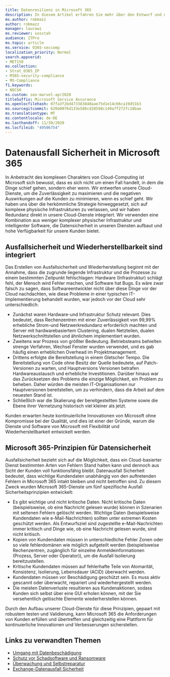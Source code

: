 ```yaml
---
title: Datenresilienz in Microsoft 365
description: In diesem Artikel erfahren Sie mehr über den Entwurf und die Grundsätze der Datenausfall Sicherheit und-Wiederherstellung in Microsoft 365.
ms.author: robmazz
author: robmazz
manager: laurawi
ms.reviewer: sosstah
audience: ITPro
ms.topic: article
ms.service: O365-seccomp
localization_priority: Normal
search.appverid:
- MET150
ms.collection:
- Strat_O365_IP
- M365-security-compliance
- MS-Compliance
f1.keywords:
- NOCSH
ms.custom: seo-marvel-apr2020
titleSuffix: Microsoft Service Assurance
ms.openlocfilehash: 07fa3f2bd473383840aae75d1e14c66ca19d51b3
ms.sourcegitcommit: 626b0076d133e588cd28598c149a7f272fc18bae
ms.translationtype: MT
ms.contentlocale: de-DE
ms.lasthandoff: 11/30/2020
ms.locfileid: "49506754"
---
```

# <a name="data-resiliency-in-microsoft-365"></a>Datenausfall Sicherheit in Microsoft 365

In Anbetracht des komplexen Charakters von Cloud-Computing ist Microsoft sich bewusst, dass es sich nicht um einen Fall handelt, in dem die Dinge schief gehen, sondern eher wenn. Wir entwerfen unsere Cloud-Dienste, um die Zuverlässigkeit zu maximieren und die negativen Auswirkungen auf die Kunden zu minimieren, wenn es schief geht. Wir haben uns über die herkömmliche Strategie hinweggesetzt, sich auf komplexe physische Infrastrukturen zu verlassen, und wir haben Redundanz direkt in unsere Cloud-Dienste integriert. Wir verwenden eine Kombination aus weniger komplexer physischer Infrastruktur und intelligenter Software, die Datensicherheit in unseren Diensten aufbaut und hohe Verfügbarkeit für unsere Kunden bietet. 

## <a name="resiliency-and-recoverability-are-built-in"></a>Ausfallsicherheit und Wiederherstellbarkeit sind integriert 

Das Erstellen von Ausfallsicherheit und Wiederherstellung beginnt mit der Annahme, dass die zugrunde liegende Infrastruktur und die Prozesse zu einem bestimmten Zeitpunkt fehlschlagen: Hardware (Infrastruktur) schlägt fehl, der Mensch wird Fehler machen, und Software hat Bugs. Es wäre zwar falsch zu sagen, dass Softwareentwickler nicht über diese Dinge vor der Cloud nachdachten, wie diese Probleme in einer typischen IT-Implementierung behandelt wurden, war jedoch vor der Cloud sehr unterschiedlich:

- Zunächst waren Hardware-und Infrastruktur Schutz relevant. Dies bedeutet, dass Rechenzentren mit einer Zuverlässigkeit von 99,99% erhebliche Strom-und Netzwerkredundanz erforderlich machten und Server mit hardwarebasiertem Clustering, dualen Netzteilen, dualen Netzwerkschnittstellen und ähnlichem implementiert wurden. 
- Zweitens war Prozess von größter Bedeutung. Betriebsteams behielten strenge Verfahren, Wechsel Fenster wurden verwendet, und es gab häufig einen erheblichen Overhead im Projektmanagement. 
- Drittens erfolgte die Bereitstellung in einem Gletscher Tempo. Die Bereitstellung von Code ohne Besitz der Quelle bedeutete, auf Patch-Versionen zu warten, und Hauptversions Versionen betrafen Hardwareaustausch und erhebliche Investitionen. Darüber hinaus war das Zurücksetzen des Problems die einzige Möglichkeit, ein Problem zu beheben. Daher würden die meisten IT-Organisationen nur Hauptversionen bereitstellen, um zu verhindern, dass die Arbeit auf dem neuesten Stand ist. 
- Schließlich war die Skalierung der bereitgestellten Systeme sowie die Ebene ihrer Vernetzung historisch viel kleiner als jetzt. 

Kunden erwarten heute kontinuierliche Innovationen von Microsoft ohne Kompromisse bei der Qualität, und dies ist einer der Gründe, warum die Dienste und Software von Microsoft mit Flexibilität und Wiederherstellbarkeit entwickelt werden. 

## <a name="microsoft-365-data-resiliency-principles"></a>Microsoft 365-Prinzipien für Datensicherheit

Ausfallsicherheit bezieht sich auf die Möglichkeit, dass ein Cloud-basierter Dienst bestimmten Arten von Fehlern Stand halten kann und dennoch aus Sicht der Kunden voll funktionsfähig bleibt. Datenausfall Sicherheit bedeutet, dass wichtige Kundendaten unabhängig von den auftretenden Fehlern in Microsoft 365 intakt bleiben und nicht betroffen sind. Zu diesem Zweck wurden Microsoft 365-Dienste um fünf spezifische Ausfall Sicherheitsprinzipien entwickelt:

- Es gibt wichtige und nicht kritische Daten. Nicht kritische Daten (beispielsweise, ob eine Nachricht gelesen wurde) können in Szenarien mit seltenen Fehlern gelöscht werden. Wichtige Daten (beispielsweise Kundendaten wie e-Mail-Nachrichten) sollten unter extremen Kosten geschützt werden. Als Entwurfsziel sind zugestellte e-Mail-Nachrichten immer kritisch und Dinge wie, ob eine Nachricht gelesen wurde, sind nicht kritisch. 
- Kopien von Kundendaten müssen in unterschiedliche Fehler Zonen oder so viele fehlerdomänen wie möglich aufgeteilt werden (beispielsweise Rechenzentren, zugänglich für einzelne Anmeldeinformationen (Prozess, Server oder Operator)), um die Ausfall Isolierung bereitzustellen. 
- Kritische Kundendaten müssen auf fehlerhafte Teile von Atomarität, Konsistenz, Isolierung, Lebensdauer (ACID) überwacht werden. 
- Kundendaten müssen vor Beschädigung geschützt sein. Es muss aktiv gescannt oder überwacht, repariert und wiederhergestellt werden. 
- Die meisten Datenverluste resultieren aus Kundenaktionen, sodass Kunden sich selbst über eine GUI erholen können, mit der Sie versehentlich gelöschte Elemente wiederherstellen können. 
 
Durch den Aufbau unserer Cloud-Dienste für diese Prinzipien, gepaart mit robustem testen und Validierung, kann Microsoft 365 die Anforderungen von Kunden erfüllen und übertreffen und gleichzeitig eine Plattform für kontinuierliche Innovationen und Verbesserungen sicherstellen. 

## <a name="related-links"></a>Links zu verwandten Themen

- [Umgang mit Datenbeschädigung](assurance-dealing-with-data-corruption.md)
- [Schutz vor Schadsoftware und Ransomware](assurance-malware-and-ransomware-protection.md)
- [Überwachung und Selbstreparatur](assurance-monitoring-and-self-healing.md)
- [Exchange-Datenausfall Sicherheit](assurance-exchange-data-resiliency.md)

